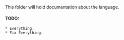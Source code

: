 This folder will hold documentation about the language.

#### TODO:
    * Everything.
    * Fix Everything.
